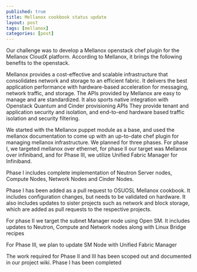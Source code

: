 ```yaml
---
published: true
title: Mellanox cookbook status update
layout: post
tags: [mellanox]
categories: [post]
---
```

Our challenge was to develop a Mellanox openstack  chef plugin for the Mellanox CloudX platform. According to Mellanox, it brings the following benefits to the openstack.

Mellanox provides a cost-effective and scalable infrastructure that consolidates network and storage to an efficient fabric.
It delivers the best application performance with hardware-based acceleration for messaging, network traffic, and storage.
The APIs provided by Mellanox are easy to manage and are standardized. It also sports native integration with Openstack Quantum and Cinder provisioning APIs
They provide tenant and application security and isolation, and end-to-end hardware based traffic isolation and security filtering.

We started with the Mellanox puppet module as a base, and used the mellanox documentation to come up with an up-to-date chef plugin for managing mellanox infrastructure. We planned for three phases. For phase I, we targeted mellanox over ethernet, for phase II our target was Mellanox over infiniband, and for Phase III, we utilize Unified Fabric Manager for Infiniband.

Phase I includes complete implementation of  Neutron Server nodes,  Compute Nodes, Network Nodes and Cinder Nodes.

Phase I has been added as a pull request to OSUOSL Mellanox cookbook. It includes configuration changes, but needs to be validated on hardware. It also includes updates to sister projects such as network and block storage, which are added as pull requests to the respective projects.

For phase II we target the subnet Manager node using Open SM. It includes updates to Neutron, Compute and Network nodes along with Linux Bridge recipes

For Phase III, we plan to  update SM Node with Unified Fabric Manager

The work required for Phase II and III has been scoped out and documented in our project wiki. Phase I has been completed
